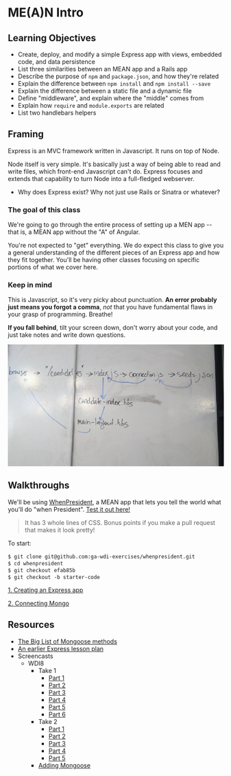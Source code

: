 # ME(A)N Intro

## Learning Objectives

- Create, deploy, and modify a simple Express app with views, embedded code, and data persistence
- List three similarities between an MEAN app and a Rails app
- Describe the purpose of `npm` and `package.json`, and how they're related
- Explain the difference between `npm install` and `npm install --save`
- Explain the difference between a static file and a dynamic file
- Define "middleware", and explain where the "middle" comes from
- Explain how `require` and `module.exports` are related
- List two handlebars helpers

## Framing

Express is an MVC framework written in Javascript. It runs on top of Node.

Node itself is very simple. It's basically just a way of being able to read and write files, which front-end Javascript can't do. Express focuses and extends that capability to turn Node into a full-fledged webserver.

- Why does Express exist? Why not just use Rails or Sinatra or whatever?

### The goal of this class

We're going to go through the entire process of setting up a MEN app -- that is, a MEAN app without the "A" of Angular.

You're not expected to "get" everything. We do expect this class to give you a general understanding of the different pieces of an Express app and how they fit together. You'll be having other classes focusing on specific portions of what we cover here.

### Keep in mind

This is Javascript, so it's very picky about punctuation. **An error probably just means you forgot a comma**, *not* that you have fundamental flaws in your grasp of programming. Breathe!

**If you fall behind**, tilt your screen down, don't worry about your code, and just take notes and write down questions.

![#](images/express-diagram.jpg)

## Walkthroughs

We'll be using [WhenPresident](https://github.com/ga-wdi-exercises/whenpresident/commits/master), a MEAN app that lets you tell the world what you'll do "when President". [Test it out here!](https://whenpresident.herokuapp.com/)

> It has 3 whole lines of CSS. Bonus points if you make a pull request that makes it look pretty!

To start:

```
$ git clone git@github.com:ga-wdi-exercises/whenpresident.git
$ cd whenpresident
$ git checkout efab85b
$ git checkout -b starter-code
```

[1. Creating an Express app](1-creating-an-express-app.md)

[2. Connecting Mongo](2-connecting-mongo.md)

## Resources

- [The Big List of Mongoose methods](http://mongoosejs.com/docs/api.html)
- [An earlier Express lesson plan](https://github.com/ga-wdi-lessons/express-intro)
- Screencasts
  - WDI8
    - Take 1
      - [Part 1](https://youtu.be/i7gF0jIKYV0)
      - [Part 2](https://youtu.be/2_oWtEwR9ls)
      - [Part 3](https://youtu.be/huGXxXLo3Tc)
      - [Part 4](https://youtu.be/tWNbczMsnug)
      - [Part 5](https://youtu.be/RaRr1n8K2yU)
      - [Part 6](https://youtu.be/ddHtx5dbBD0)
    - Take 2
      - [Part 1](https://youtu.be/cH0gfO3W9Pc)
      - [Part 2](https://youtu.be/fzD_0AzYQEQ)
      - [Part 3](https://youtu.be/1Myb4VFF0D0)
      - [Part 4](https://youtu.be/jjyJuIjWO84)
      - [Part 5](https://youtu.be/cMudVdKCajY)
    - [Adding Mongoose](https://youtu.be/DpAz2EnAj2E)
